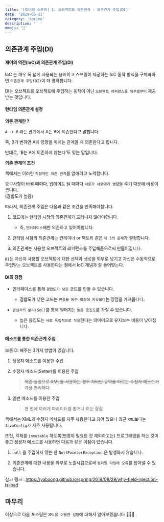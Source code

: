 ```yaml
---
title: '[토비의 스프링] 1. 오브젝트와 의존관계 - 의존관계 주입(DI)'
date: '2020-06-13'
category: 'spring'
description: ''
emoji: '📲'
---
```


## 의존관계 주입(DI)

#### 제어의 역전(IoC)과 의존관계 주입(DI)

IoC 는 매우 폭 넓게 사용되는 용어이고 스프링이 제공하는 IoC 동작 방식을 구체화하면 `의존관계 주입(DI)`이 더 명확합니다.

DI는 오브젝트를 오브젝트에 주입하는 동작이 아닌 `오브젝트 레퍼런스를 외부로부터` 제공받는 것입니다.

#### 런타임 의존관계 설정

**의존 관계란 ?**

`A -> B` 라는 관계에서 A는 B에 의존한다고 말합니다.

즉, B가 변하면 A에 영향을 미치는 관계일 때 의존한다고 합니다.

반대로, 'B는 A에 의존하지 않는다'도 맞는 말입니다.

**의존 관계의 조건**

책에서는 이러한 `직접적인 의존 관계`를 없애려고 노력합니다.

요구사항이 바뀔 때마다, 업데이트 될 때마다 `서로가 서로에게 영향`을 주기 때문에 비용이 큽니다.  
(결합도가 높음)

따라서, 의존관계 주입은 다음과 같은 조건을 만족해야합니다.

1. 코드에는 런타임 시점의 의존관계가 드러나지 않아야합니다.

   - 즉, `인터페이스`에만 의존하고 있어야합니다.

2. 런타임 시점의 의존관계는 컨테이너 or 팩토리 같은 `제 3의 존재`가 결정합니다.

3. 의존관계는 사용할 오브젝트의 레퍼런스를 주입해줌으로써 만들어집니다.

`DI`는 자신이 사용할 오브젝트에 대한 선택과 생성을 외부로 넘기고 자신은 수동적으로 주입받는 오브젝트를 사용한다는 점에서 IoC 개념과 잘 들어맞는다.

#### DI의 장점

- 인터페이스를 통해 `결합도가 낮은` 코드를 만들 수 있습니다.

  - 결합도가 낮은 코드는 `변경을 통한 확장에 자유롭다`는 장점을 가져옵니다.

- `관심사의 분리(SoC)`를 통해 얻어지는 `높은 응집도`를 가질 수 있습니다.

  - 높은 응집도는 `서로 독립적으로 작용`한다는 의미이므로 유지보수 비용이 낮아집니다.

#### 메소드를 통한 의존관계 주입

보통 DI 해주는 3가지 방법이 있습니다.

1. 생성자 메소드를 이용한 주입

2. 수정자 메소드(Setter)를 이용한 주입

   > ~~의존 설정으로 XML을 사용하는 경우 자바빈 규약을 따르는 수정자 메소드가 가장 편리하다.~~

3. 일반 메소드를 이용한 주입

   > 한 번에 여러개 파라미터를 받거나 하는 장점

책에서는 XML과 수정자 메서드를 자주 사용한다고 되어 있으나 최근 `XML`보다는 `JavaConfig`가 자주 사용됩니다.

또한, 객체를 `immutable` 하도록(변경이 필요한 것 제외하고는) 프로그래밍을 하는 것이 좋고 생성자 메소드를 사용하면 다음과 같은 이점이 있습니다.

1. `null` 을 주입하지 않는 한 `NullPointerException` 은 발생하지 않습니다.

2. 의존관계에 대한 내용을 외부로 노출시킴으로써 `컴파일 타임에 오류`를 잡아낼 수 있습니다.

참고 링크 : https://yaboong.github.io/spring/2019/08/29/why-field-injection-is-bad

## 마무리

이상으로 다음 포스팅은 `XML을 이용한 설정`에 대해서 알아보겠습니다 🙇🏻‍♂️
